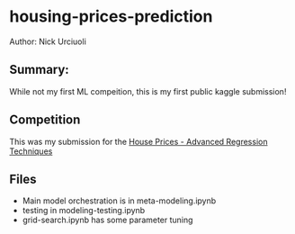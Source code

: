 # housing-prices-prediction

Author: Nick Urciuoli

## Summary: 
While not my first ML compeition, this is my first public kaggle submission!

## Competition
This was my submission for the [House Prices - Advanced Regression Techniques](https://www.kaggle.com/competitions/house-prices-advanced-regression-techniques/submissions)

## Files
- Main model orchestration is in meta-modeling.ipynb
- testing in modeling-testing.ipynb
- grid-search.ipynb has some parameter tuning
